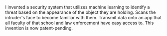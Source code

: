 
I invented a security system that utilizes machine learning to identify a threat based on the appearance of the object they are holding. 
Scans the intruder's face to become familiar with them. 
Transmit data onto an app that all faculty of that school and law enforcement have easy access to. 
This invention is now patent-pending.
